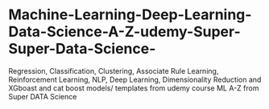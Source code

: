 # Machine-Learning-Deep-Learning-Data-Science-A-Z-udemy-Super-Super-Data-Science-
Regression, Classification, Clustering, Associate Rule Learning, Reinforcement Learning, NLP, Deep Learning, 
Dimensionality Reduction and XGboast and cat boost models/ templates from udemy course ML A-Z from Super DATA Science 
